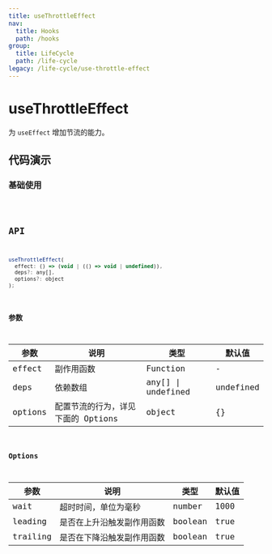 ```yaml
---
title: useThrottleEffect
nav:
  title: Hooks
  path: /hooks
group:
  title: LifeCycle
  path: /life-cycle
legacy: /life-cycle/use-throttle-effect
---
```


# useThrottleEffect

为 `useEffect` 增加节流的能力。

## 代码演示

### 基础使用

<code src="./demo/demo1.tsx" />

## API

```javascript
useThrottleEffect(
  effect: () => (void | (() => void | undefined)),
  deps?: any[],
  options?: object
);
```

### 参数

| 参数 | 说明                                              | 类型                    | 默认值 |
|------|---------------------------------------------------|-------------------------|--------|
| effect   | 副作用函数                                | Function | -       |
| deps | 依赖数组 | any[] \| undefined | undefined |
| options  | 配置节流的行为，详见下面的 Options                                          | object                  | {}    |

### Options

| 参数  | 说明                     | 类型   | 默认值 |
|-------|--------------------------|--------|--------|
| wait | 超时时间，单位为毫秒 | number | 1000 |
| leading | 是否在上升沿触发副作用函数 | boolean | true |
| trailing | 是否在下降沿触发副作用函数 | boolean | true |
